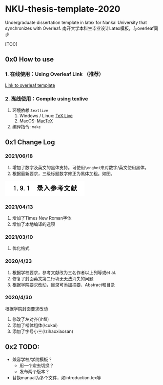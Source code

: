 # NKU-thesis-template-2020
Undergraduate dissertation template in latex for Nankai University that synchronizes with Overleaf. 南开大学本科生毕业设计Latex模板，与overleaf同步

[TOC]

## 0x0 How to use

### 1. 在线使用：Using Overleaf Link （推荐）

[Link to overleaf template](https://www.overleaf.com/latex/templates/nku-dissertation-template2020/ryscpwbhbmhs)


### 2. 离线使用：Compile using texlive

1. 环境依赖:`textlive`
   1. Windows / Linux: [TeX Live](https://www.tug.org/texlive/)
   2. MacOS: [MacTeX](http://www.tug.org/mactex/)
2. 编译指令: `make`



## 0x1 Change Log

### 2021/06/18

1. 增加了数字及英文的黑体支持。可使用`\enghei`来对数字/英文使用黑体。
2. 根据最新要求，三级标题数字修正为黑体加粗。如图。

<img src="./Figures/21JunSimHei.png" style="zoom:50%;" />

### 2021/04/13

1. 增加了Times New Roman字体
2. 增加了本地编译的选项

### 2021/03/10
1. 优化格式

### 2020/4/23

1. 根据学校要求，参考文献改为三名作者以上列等或et al.
2. 修复了封面英文第二行填无无法消失的问题
3. 根据学院要求改动，目录可添加摘要、Abstract和目录

### 2020/4/30

根据学院封面要求改动

1. 修改了左对齐(\hfil)
2. 添加了楷体粗体(\cukai)
3. 添加了字号小三(\zihaoxiaosan)



## 0x2 TODO:

* 兼容学校/学院模板？
  * 用一个宏去切换？
  * 发布两个版本？
* 替换manual为多个文件，如introduction.tex等
